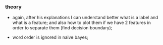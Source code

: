 ### theory

- again, after his explanations I can understand better
what is a label and what is a feature; and also how to plot
them if we have 2 features in order to separate them (find
decision boundary);

-  word order is ignored in naive bayes; 


